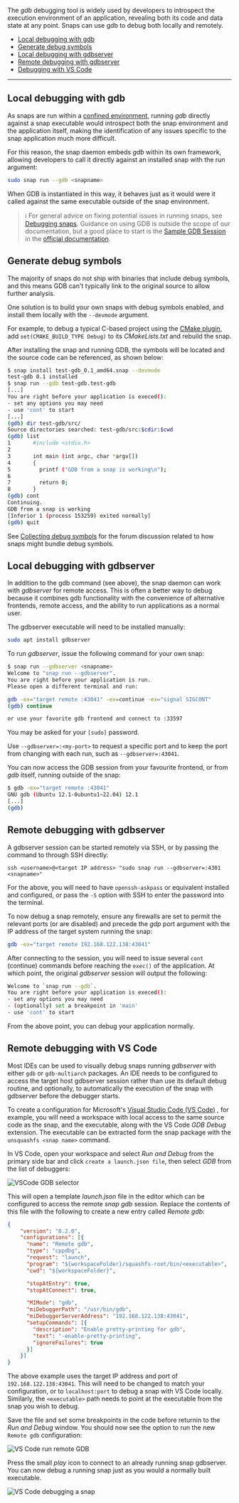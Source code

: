 The _gdb_ debugging tool is widely used by developers to introspect the execution environment of an application, revealing both its code and data state at any point. Snaps can use gdb to debug both locally and remotely.

- [Local debugging with gdb](#heading--gdb)
- [Generate debug symbols](#heading--debug-symbols)
- [Local debugging with gdbserver](#heading--gdbserver)
- [Remote debugging with gdbserver](#heading--gdbserver-remote)
- [Debugging with VS Code](#heading--vscode)

---

<h2 id='heading--gdb'>Local debugging with gdb</h2>

As snaps are run within a [confined environment](/t/snap-confinement/6233), running _gdb_ directly against a snap executable would introspect both the snap environment and the application itself, making the identification of any issues specific to the snap application much more difficult.

For this reason, the snap daemon embeds _gdb_ within its own framework, allowing developers to call it directly against an installed snap with the run argument:

```bash
sudo snap run --gdb <snapname>
```

When GDB is instantiated in this way, it behaves just as it would were it called against the same executable outside of the snap environment.

> :information_source:  For general advice on fixing potential issues in running snaps, see [Debugging snaps](/t/debugging-snaps/18420). Guidance on using GDB is outside the scope of our documentation, but a good place to start is the [Sample GDB Session](https://sourceware.org/gdb/current/onlinedocs/gdb/Sample-Session.html#Sample-Session) in the [official documentation](https://sourceware.org/gdb/current/onlinedocs/gdb/).

<h2 id='heading--debug-symbols'>Generate debug symbols</h2>

The majority of snaps do not ship with binaries that include debug symbols, and this means GDB can't typically link to the original source to allow further analysis.

One solution is to build your own snaps with debug symbols enabled, and install them locally with the `--devmode` argument.

For example, to debug a typical C-based project using the [CMake plugin](/t/the-cmake-plugin/8621), add `set(CMAKE_BUILD_TYPE Debug)` to its _CMakeLists.txt_ and rebuild the snap.

After installing the snap and running GDB, the symbols will be located and the source code can be referenced, as shown below:

```bash
$ snap install test-gdb_0.1_amd64.snap --devmode
test-gdb 0.1 installed
$ snap run --gdb test-gdb.test-gdb
[...]
You are right before your application is execed():
- set any options you may need
- use 'cont' to start
[...]
(gdb) dir test-gdb/src/
Source directories searched: test-gdb/src:$cdir:$cwd
(gdb) list
1       #include <stdio.h>
2
3       int main (int argc, char *argv[])
4       {
5         printf ("GDB from a snap is working\n");
6
7         return 0;
8       }
(gdb) cont
Continuing.
GDB from a snap is working
[Inferior 1 (process 153259) exited normally]
(gdb) quit
```

See [Collecting debug symbols](/t/collecting-debug-symbols/7017) for the forum discussion related to how snaps might bundle debug symbols.

<h2 id='heading--gdbserver'>Local debugging with gdbserver</h2>

In addition to the gdb command (see above), the snap daemon can work with _gdbserver_ for remote access. This is often a better way to debug because it combines gdb functionality with the convenience of alternative frontends, remote access, and the ability to run applications as a normal user.

The gdbserver executable will need to be installed manually:

```bash
sudo apt install gdbserver
```

To run _gdbserver_, issue the following command for your own snap:

```bash
$ snap run --gdbserver <snapname>
Welcome to "snap run --gdbserver".
You are right before your application is run.
Please open a different terminal and run:

gdb -ex="target remote :43041" -ex=continue -ex="signal SIGCONT"
(gdb) continue

or use your favorite gdb frontend and connect to :33597
```

You may be asked for your `[sudo]` password.

Use `--gdbserver=:<my-port>`  to request a specific port and to keep the port from changing with each run, such as `--gdbserver=:43041`.

You can now access the GDB session from your favourite frontend, or from _gdb_ itself, running outside of the snap:

```bash
$ gdb -ex="target remote :43041"
GNU gdb (Ubuntu 12.1-0ubuntu1~22.04) 12.1
[...]
(gdb)
```

<h2 id='heading--gdbserver-remote'>Remote debugging with gdbserver</h2>

A gdbserver session can be started remotely via SSH, or by passing the command to through SSH directly:

```
ssh <username>@<target IP address> "sudo snap run --gdbserver=:4301 <snapname>"
```

For the above, you will need to have  `openssh-askpass` or equivalent installed and configured, or pass the `-S` option with SSH to enter the password into the terminal.

To now debug a snap remotely, ensure any firewalls are set to permit the relevant ports (or are disabled) and precede the _gdp_ port argument with the IP address of the target system running the snap:

```bash
gdb -ex="target remote 192.168.122.138:43041"
```

After connecting to the session, you will need to issue several `cont` (continue) commands before reaching the `exec()` of the application. At which point, the original _gdbserver_ session will output the following:

```bash
Welcome to `snap run --gdb`.
You are right before your application is execed():
- set any options you may need
- (optionally) set a breakpoint in 'main'
- use 'cont' to start
```

From the above point, you can debug your application normally.

<h2 id='heading--vscode'>Remote debugging with VS Code</h2>

Most IDEs can be used to visually debug snaps running _gdbserver_ with either `gdb` or `gdb-multiarch` packages. An IDE needs to be configured to access the target host gdbserver session rather than use its default debug routine, and optionally, to automatically the execution of the snap with gdbserver before the debugger starts.

To create a configuration  for Microsoft's [Visual Studio Code (VS Code)](https://code.visualstudio.com/) , for example, you will need a workspace with local access to the same source code as the snap, and the executable, along with the VS Code _GDB Debug_ extension. The executable can be extracted form the snap package with the `unsquashfs <snap name>` command.

In VS Code, open your workspace and select _Run and Debug_ from the primary side bar and click `create a launch.json file`, then select _GDB_ from the list of debuggers:

![VSCode GDB selector](https://assets.ubuntu.com/v1/b8187da5-vscode_01.png)

This will open a template _launch.json_ file in the editor which can be configured to access the remote _snap gdb_ session. Replace the contents of this file with the following to create a new entry called _Remote gdb_:

```json
{
    "version": "0.2.0",
    "configurations": [{
      "name": "Remote gdb",
      "type": "cppdbg",
      "request": "launch",
      "program": "${workspaceFolder}/squashfs-root/bin/<executable>",
      "cwd": "${workspaceFolder}",

      "stopAtEntry": true,
      "stopAtConnect": true,

      "MIMode": "gdb",
      "miDebuggerPath": "/usr/bin/gdb",
      "miDebuggerServerAddress": "192.168.122.138:43041",
      "setupCommands": [{
        "description": "Enable pretty-printing for gdb",
        "text": "-enable-pretty-printing",
        "ignoreFailures": true
      }]
    }]
}
```

The above example uses the target IP address and port of ` 192.168.122.138:43041`. This will need to be changed to match your configuration, or to `localhost:port` to debug a snap with VS Code locally.  Similarly, the `<executable>` path needs to point at the executable from the snap you wish to debug.

Save the file and set some breakpoints in the code before returnin to the _Run and Debug_ window. You should now see the option to run the new `Remote gdb` configuration:

![VS Code run remote GDB](https://assets.ubuntu.com/v1/d9434881-vscode_02.png)

Press the small _play_ icon to connect to an already running snap gdbserver. You can now debug a running snap just as you would a normally built executable.

![VS Code debugging a snap](https://assets.ubuntu.com/v1/430a49e2-vscode_03.png)